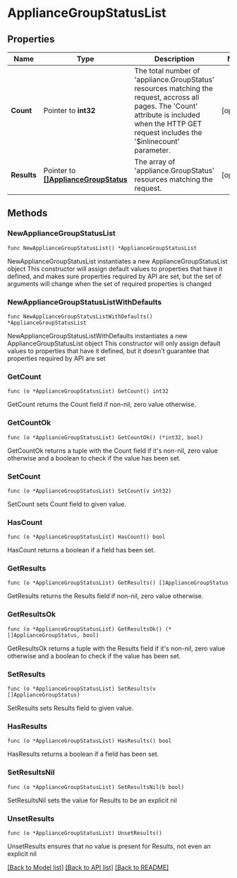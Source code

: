 # ApplianceGroupStatusList

## Properties

Name | Type | Description | Notes
------------ | ------------- | ------------- | -------------
**Count** | Pointer to **int32** | The total number of &#39;appliance.GroupStatus&#39; resources matching the request, accross all pages. The &#39;Count&#39; attribute is included when the HTTP GET request includes the &#39;$inlinecount&#39; parameter. | [optional] 
**Results** | Pointer to [**[]ApplianceGroupStatus**](ApplianceGroupStatus.md) | The array of &#39;appliance.GroupStatus&#39; resources matching the request. | [optional] 

## Methods

### NewApplianceGroupStatusList

`func NewApplianceGroupStatusList() *ApplianceGroupStatusList`

NewApplianceGroupStatusList instantiates a new ApplianceGroupStatusList object
This constructor will assign default values to properties that have it defined,
and makes sure properties required by API are set, but the set of arguments
will change when the set of required properties is changed

### NewApplianceGroupStatusListWithDefaults

`func NewApplianceGroupStatusListWithDefaults() *ApplianceGroupStatusList`

NewApplianceGroupStatusListWithDefaults instantiates a new ApplianceGroupStatusList object
This constructor will only assign default values to properties that have it defined,
but it doesn't guarantee that properties required by API are set

### GetCount

`func (o *ApplianceGroupStatusList) GetCount() int32`

GetCount returns the Count field if non-nil, zero value otherwise.

### GetCountOk

`func (o *ApplianceGroupStatusList) GetCountOk() (*int32, bool)`

GetCountOk returns a tuple with the Count field if it's non-nil, zero value otherwise
and a boolean to check if the value has been set.

### SetCount

`func (o *ApplianceGroupStatusList) SetCount(v int32)`

SetCount sets Count field to given value.

### HasCount

`func (o *ApplianceGroupStatusList) HasCount() bool`

HasCount returns a boolean if a field has been set.

### GetResults

`func (o *ApplianceGroupStatusList) GetResults() []ApplianceGroupStatus`

GetResults returns the Results field if non-nil, zero value otherwise.

### GetResultsOk

`func (o *ApplianceGroupStatusList) GetResultsOk() (*[]ApplianceGroupStatus, bool)`

GetResultsOk returns a tuple with the Results field if it's non-nil, zero value otherwise
and a boolean to check if the value has been set.

### SetResults

`func (o *ApplianceGroupStatusList) SetResults(v []ApplianceGroupStatus)`

SetResults sets Results field to given value.

### HasResults

`func (o *ApplianceGroupStatusList) HasResults() bool`

HasResults returns a boolean if a field has been set.

### SetResultsNil

`func (o *ApplianceGroupStatusList) SetResultsNil(b bool)`

 SetResultsNil sets the value for Results to be an explicit nil

### UnsetResults
`func (o *ApplianceGroupStatusList) UnsetResults()`

UnsetResults ensures that no value is present for Results, not even an explicit nil

[[Back to Model list]](../README.md#documentation-for-models) [[Back to API list]](../README.md#documentation-for-api-endpoints) [[Back to README]](../README.md)


